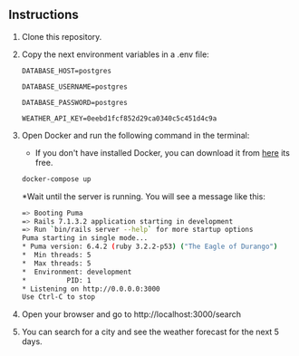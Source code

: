 ## Instructions

1. Clone this repository.
2. Copy the next environment variables in a .env file:

   `DATABASE_HOST=postgres`

   `DATABASE_USERNAME=postgres`

   `DATABASE_PASSWORD=postgres`

    `WEATHER_API_KEY=0eebd1fcf852d29ca0340c5c451d4c9a`

3. Open Docker and run the following command in the terminal:
    * If you don't have installed Docker, you can download it from [here](https://www.docker.com/products/docker-desktop) its free.

   ```bash
   docker-compose up
   ```
   *Wait until the server is running. You will see a message like this:

   ```bash
   => Booting Puma
   => Rails 7.1.3.2 application starting in development
   => Run `bin/rails server --help` for more startup options
   Puma starting in single mode...
   * Puma version: 6.4.2 (ruby 3.2.2-p53) ("The Eagle of Durango")
   *  Min threads: 5
   *  Max threads: 5
   *  Environment: development
   *          PID: 1
   * Listening on http://0.0.0.0:3000
   Use Ctrl-C to stop
   ```
   
4. Open your browser and go to http://localhost:3000/search
5. You can search for a city and see the weather forecast for the next 5 days.

